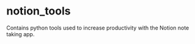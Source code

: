 # notion_tools
Contains python tools used to increase productivity with the Notion note taking app.
